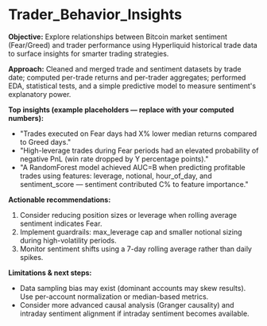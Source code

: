 # Trader_Behavior_Insights

**Objective:** Explore relationships between Bitcoin market sentiment (Fear/Greed) and trader performance using Hyperliquid historical trade data to surface insights for smarter trading strategies.

**Approach:** Cleaned and merged trade and sentiment datasets by trade date; computed per-trade returns and per-trader aggregates; performed EDA, statistical tests, and a simple predictive model to measure sentiment's explanatory power.

**Top insights (example placeholders — replace with your computed numbers):**
- "Trades executed on Fear days had X% lower median returns compared to Greed days."
- "High-leverage trades during Fear periods had an elevated probability of negative PnL (win rate dropped by Y percentage points)."
- "A RandomForest model achieved AUC=B when predicting profitable trades using features: leverage, notional, hour_of_day, and sentiment_score — sentiment contributed C% to feature importance."

**Actionable recommendations:**
1. Consider reducing position sizes or leverage when rolling average sentiment indicates Fear.
2. Implement guardrails: max_leverage cap and smaller notional sizing during high-volatility periods.
3. Monitor sentiment shifts using a 7-day rolling average rather than daily spikes.

**Limitations & next steps:**
- Data sampling bias may exist (dominant accounts may skew results). Use per-account normalization or median-based metrics.
- Consider more advanced causal analysis (Granger causality) and intraday sentiment alignment if intraday sentiment becomes available.


